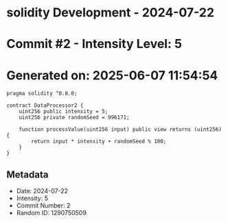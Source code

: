 ﻿# solidity Development - 2024-07-22
# Commit #2 - Intensity Level: 5
# Generated on: 2025-06-07 11:54:54
```solidity
pragma solidity ^0.8.0;

contract DataProcessor2 {
    uint256 public intensity = 5;
    uint256 private randomSeed = 996171;

    function processValue(uint256 input) public view returns (uint256) {
        return input * intensity + randomSeed % 100;
    }
}
```
## Metadata
- Date: 2024-07-22
- Intensity: 5
- Commit Number: 2
- Random ID: 1290750509
